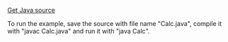 [Get Java source](https://www.cs.fsu.edu/~engelen/courses/COP402003/Calc.java)

To run the example, save the source with file name "Calc.java", compile it with "javac Calc.java" and run it with "java Calc".